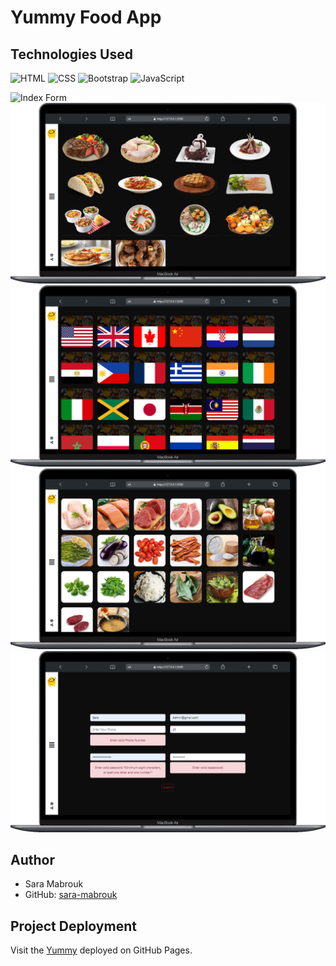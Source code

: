 # Yummy Food App

## Technologies Used

![HTML](https://img.shields.io/badge/HTML5-E34F26?style=flat&logo=HTML5&logoColor=white) ![CSS](https://img.shields.io/badge/CSS3-1572B6?style=flat&logo=CSS3&logoColor=white) ![Bootstrap](https://img.shields.io/badge/Bootstrap-7952B3?style=flat&logo=Bootstrap&logoColor=white) ![JavaScript](https://img.shields.io/badge/JavaScript-F7DF1E?style=flat&logo=JavaScript&logoColor=black)


![Index Form](./image/screens/Macbook-Air-127.0.0.1%20(4).png)
![Categories Form](./image/screenshoots/cato.png)
![Area meals Form](./image/screenshoots/area%20meals.png)
![Ingredients Form](./image/screenshoots/Macbook-Air-127.0.0.1%20(8).png)
![ Form](./image/screenshoots/form.png)

## Author

- Sara Mabrouk
- GitHub: [sara-mabrouk](https://github.com/sara-mabrouk)

## Project Deployment

Visit the [Yummy](https://sara-mabrouk.github.io/Yummy/) deployed on GitHub Pages.

